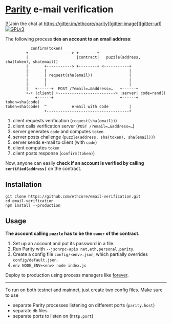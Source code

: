 # [Parity](https://ethcore.io/parity.html) e-mail verification

[![Join the chat at https://gitter.im/ethcore/parity][gitter-image]][gitter-url] [![GPLv3][license-image]][license-url]

[gitter-image]: https://badges.gitter.im/Join%20Chat.svg
[gitter-url]: https://gitter.im/ethcore/parity
[license-image]: https://img.shields.io/badge/license-GPL%20v3-green.svg
[license-url]: https://www.gnu.org/licenses/gpl-3.0.en.html

The following process **ties an account to an email address**:

```
           confirm(token)
         +-------------------> +--------+
         |                     |contract|   puzzle(address, sha(token), sha(email))
         |       +-----------> +--------+ <-----------+
         |       |                                    |
         |       | request(sha(email))                |
         |       |                                    |
         |       |                                    |
         |   +------+  POST /?email=…&address=…   +------+
         +-+ |client| +-------------------------> |server| code=rand()
             +------+                             +------+ token=sha(code)
token=sha(code)  ^           e-mail with code         |
                 +------------------------------------+
```

1. client requests verification (`request(sha(email))`)
2. client calls verification server (`POST /?email=…&address=…`)
3. server generates `code` and computes `token`
4. server posts challenge (`puzzle(address, sha(token), sha(email))`)
5. server sends e-mail to client (with `code`)
6. client computes `token`
7. client posts response (`confirm(token)`)

Now, anyone can easily **check if an account is verified by calling `certified(address)`** on the contract.

## Installation

```shell
git clone https://github.com/ethcore/email-verification.git
cd email-verification
npm install --production
```

## Usage

**The account calling `puzzle` has to be the `owner` of the contract.**

1. Set up an account and put its password in a file.
2. Run Parity with `--jsonrpc-apis net,eth,personal,parity`.
3. Create a config file `config/<env>.json`, which partially overrides `config/default.json`.
4. `env NODE_ENV=<env> node index.js`

Deploy to production using process managers like [forever](https://github.com/foreverjs/forever#readme).

---

To run on both testnet and mainnet, just create two config files. Make sure to use

- separate Parity processes listening on different ports (`parity.host`)
- separate `db` files
- separate ports to listen on (`http.port`)
